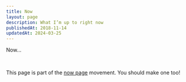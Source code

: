 ```yaml
---
title: Now
layout: page
description: What I’m up to right now
publishedAt: 2018-11-14
updatedAt: 2024-03-25
---
```


Now...

<br>
<p class="callout">This page is part of the <a href="https://nownownow.com">now page</a> movement. You should make one too!</p>
